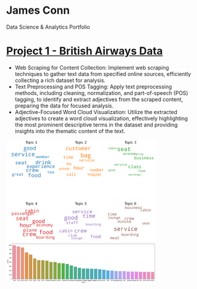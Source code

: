 # James Conn
Data Science &amp; Analytics Portfolio

# [Project 1 - British Airways Data](https://github.com/jconn5803/BritishAirwaysData)
* Web Scraping for Content Collection: Implement web scraping techniques to gather text data from specified online sources, efficiently collecting a rich dataset for analysis.
* Text Preprocessing and POS Tagging: Apply text preprocessing methods, including cleaning, normalization, and part-of-speech (POS) tagging, to identify and extract adjectives from the scraped content, preparing the data for focused analysis.
* Adjective-Focused Word Cloud Visualization: Utilize the extracted adjectives to create a word cloud visualization, effectively highlighting the most prominent descriptive terms in the dataset and providing insights into the thematic content of the text.







<img src="/images/wordcloud.png" alt="drawing" width="400"/>
<img src="/images/wordsgraph.png" alt="drawing" width="400"/>
